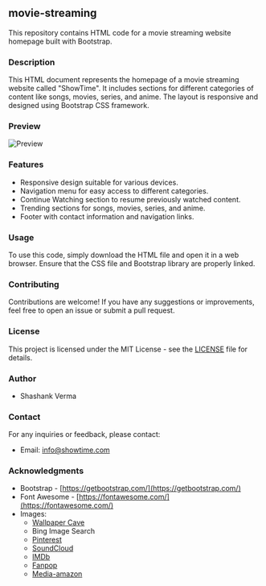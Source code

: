 ## movie-streaming

This repository contains HTML code for a movie streaming website homepage built with Bootstrap.

### Description

This HTML document represents the homepage of a movie streaming website called "ShowTime". It includes sections for different categories of content like songs, movies, series, and anime. The layout is responsive and designed using Bootstrap CSS framework.

### Preview

![Preview](https://wallpapercave.com/wp/wp2241458.jpg)

### Features

- Responsive design suitable for various devices.
- Navigation menu for easy access to different categories.
- Continue Watching section to resume previously watched content.
- Trending sections for songs, movies, series, and anime.
- Footer with contact information and navigation links.

### Usage

To use this code, simply download the HTML file and open it in a web browser. Ensure that the CSS file and Bootstrap library are properly linked.

### Contributing

Contributions are welcome! If you have any suggestions or improvements, feel free to open an issue or submit a pull request.

### License

This project is licensed under the MIT License - see the [LICENSE](LICENSE) file for details.

### Author

- Shashank Verma

### Contact

For any inquiries or feedback, please contact:
- Email: info@showtime.com

### Acknowledgments

- Bootstrap - [https://getbootstrap.com/](https://getbootstrap.com/)
- Font Awesome - [https://fontawesome.com/](https://fontawesome.com/)
- Images:
  - [Wallpaper Cave](https://wallpapercave.com/)
  - Bing Image Search
  - [Pinterest](https://www.pinterest.com/)
  - [SoundCloud](https://soundcloud.com/)
  - [IMDb](https://www.imdb.com/)
  - [Fanpop](https://www.fanpop.com/)
  - [Media-amazon](https://www.amazon.com/)
